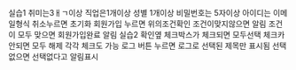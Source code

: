 실습1
취미는3ㅐㄱ이상
직업은1개이상
성별 1개이상
비밀번호는 5자이상
아이디는 이메일형식
취소누르면 초기화
회원가입 누르면 위의조건확인
조건이맞지않으면 알림
조건이 모두 맞으면 회원가입완료 알림
실습2
확인옆 체크박스가 체크되면 모두선택
체크카 안되면 모두 해제
각각 체크도 가능
로그 버튼 누르면 로그로 선택된 제목만 표시됨
선택없으면 선택없다고 알림표시